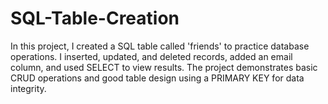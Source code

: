 # SQL-Table-Creation
In this project, I created a SQL table called 'friends' to practice database operations. I inserted, updated, and deleted records, added an email column, and used SELECT to view results. The project demonstrates basic CRUD operations and good table design using a PRIMARY KEY for data integrity.
